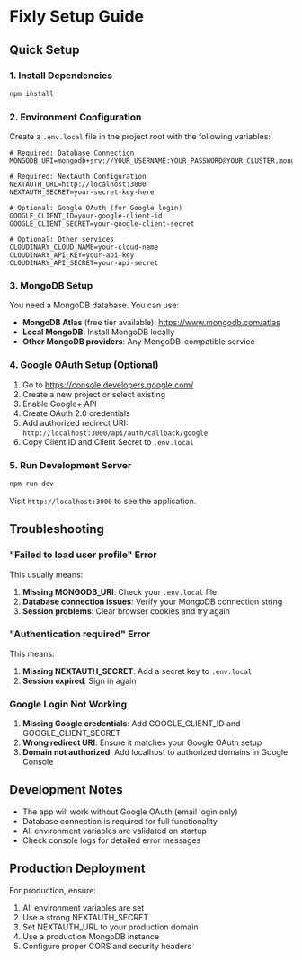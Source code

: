 # Fixly Setup Guide

## Quick Setup

### 1. Install Dependencies
```bash
npm install
```

### 2. Environment Configuration
Create a `.env.local` file in the project root with the following variables:

```env
# Required: Database Connection
MONGODB_URI=mongodb+srv://YOUR_USERNAME:YOUR_PASSWORD@YOUR_CLUSTER.mongodb.net/YOUR_DATABASE

# Required: NextAuth Configuration
NEXTAUTH_URL=http://localhost:3000
NEXTAUTH_SECRET=your-secret-key-here

# Optional: Google OAuth (for Google login)
GOOGLE_CLIENT_ID=your-google-client-id
GOOGLE_CLIENT_SECRET=your-google-client-secret

# Optional: Other services
CLOUDINARY_CLOUD_NAME=your-cloud-name
CLOUDINARY_API_KEY=your-api-key
CLOUDINARY_API_SECRET=your-api-secret
```

### 3. MongoDB Setup
You need a MongoDB database. You can use:
- **MongoDB Atlas** (free tier available): https://www.mongodb.com/atlas
- **Local MongoDB**: Install MongoDB locally
- **Other MongoDB providers**: Any MongoDB-compatible service

### 4. Google OAuth Setup (Optional)
1. Go to https://console.developers.google.com/
2. Create a new project or select existing
3. Enable Google+ API
4. Create OAuth 2.0 credentials
5. Add authorized redirect URI: `http://localhost:3000/api/auth/callback/google`
6. Copy Client ID and Client Secret to `.env.local`

### 5. Run Development Server
```bash
npm run dev
```

Visit `http://localhost:3000` to see the application.

## Troubleshooting

### "Failed to load user profile" Error
This usually means:
1. **Missing MONGODB_URI**: Check your `.env.local` file
2. **Database connection issues**: Verify your MongoDB connection string
3. **Session problems**: Clear browser cookies and try again

### "Authentication required" Error
This means:
1. **Missing NEXTAUTH_SECRET**: Add a secret key to `.env.local`
2. **Session expired**: Sign in again

### Google Login Not Working
1. **Missing Google credentials**: Add GOOGLE_CLIENT_ID and GOOGLE_CLIENT_SECRET
2. **Wrong redirect URI**: Ensure it matches your Google OAuth setup
3. **Domain not authorized**: Add localhost to authorized domains in Google Console

## Development Notes

- The app will work without Google OAuth (email login only)
- Database connection is required for full functionality
- All environment variables are validated on startup
- Check console logs for detailed error messages

## Production Deployment

For production, ensure:
1. All environment variables are set
2. Use a strong NEXTAUTH_SECRET
3. Set NEXTAUTH_URL to your production domain
4. Use a production MongoDB instance
5. Configure proper CORS and security headers 